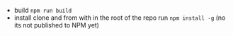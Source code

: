 - build `npm run build`
- install clone and from with in the root of the repo run `npm install -g` (no its not published to NPM yet)
